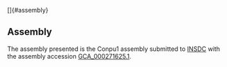 []{#assembly}

Assembly
--------

The assembly presented is the Conpu1 assembly submitted to
[INSDC](http://www.insdc.org) with the assembly accession
[GCA\_000271625.1](http://www.ebi.ac.uk/ena/data/view/GCA_000271625.1).

